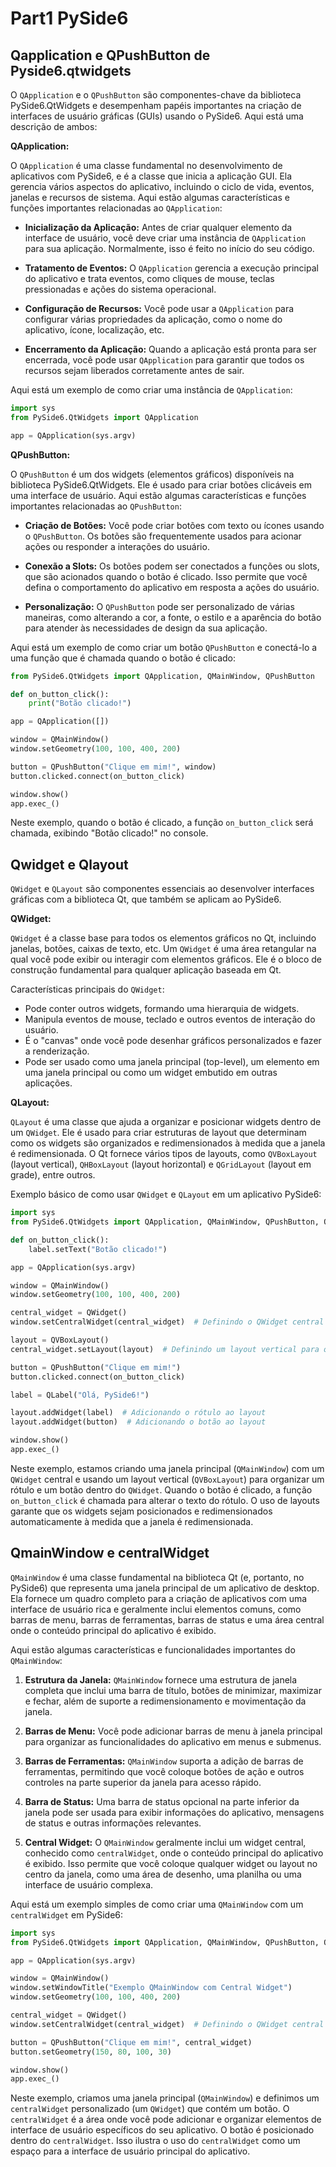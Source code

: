 # Part1 PySide6

## Qapplication e QPushButton de Pyside6.qtwidgets

O `QApplication` e o `QPushButton` são componentes-chave da biblioteca PySide6.QtWidgets e desempenham papéis importantes na criação de interfaces de usuário gráficas (GUIs) usando o PySide6. Aqui está uma descrição de ambos:

**QApplication:**

O `QApplication` é uma classe fundamental no desenvolvimento de aplicativos com PySide6, e é a classe que inicia a aplicação GUI. Ela gerencia vários aspectos do aplicativo, incluindo o ciclo de vida, eventos, janelas e recursos de sistema. Aqui estão algumas características e funções importantes relacionadas ao `QApplication`:

- **Inicialização da Aplicação:** Antes de criar qualquer elemento da interface de usuário, você deve criar uma instância de `QApplication` para sua aplicação. Normalmente, isso é feito no início do seu código.

- **Tratamento de Eventos:** O `QApplication` gerencia a execução principal do aplicativo e trata eventos, como cliques de mouse, teclas pressionadas e ações do sistema operacional.

- **Configuração de Recursos:** Você pode usar a `QApplication` para configurar várias propriedades da aplicação, como o nome do aplicativo, ícone, localização, etc.

- **Encerramento da Aplicação:** Quando a aplicação está pronta para ser encerrada, você pode usar `QApplication` para garantir que todos os recursos sejam liberados corretamente antes de sair.

Aqui está um exemplo de como criar uma instância de `QApplication`:

```python
import sys
from PySide6.QtWidgets import QApplication

app = QApplication(sys.argv)
```

**QPushButton:**

O `QPushButton` é um dos widgets (elementos gráficos) disponíveis na biblioteca PySide6.QtWidgets. Ele é usado para criar botões clicáveis em uma interface de usuário. Aqui estão algumas características e funções importantes relacionadas ao `QPushButton`:

- **Criação de Botões:** Você pode criar botões com texto ou ícones usando o `QPushButton`. Os botões são frequentemente usados para acionar ações ou responder a interações do usuário.

- **Conexão a Slots:** Os botões podem ser conectados a funções ou slots, que são acionados quando o botão é clicado. Isso permite que você defina o comportamento do aplicativo em resposta a ações do usuário.

- **Personalização:** O `QPushButton` pode ser personalizado de várias maneiras, como alterando a cor, a fonte, o estilo e a aparência do botão para atender às necessidades de design da sua aplicação.

Aqui está um exemplo de como criar um botão `QPushButton` e conectá-lo a uma função que é chamada quando o botão é clicado:

```python
from PySide6.QtWidgets import QApplication, QMainWindow, QPushButton

def on_button_click():
    print("Botão clicado!")

app = QApplication([])

window = QMainWindow()
window.setGeometry(100, 100, 400, 200)

button = QPushButton("Clique em mim!", window)
button.clicked.connect(on_button_click)

window.show()
app.exec_()
```

Neste exemplo, quando o botão é clicado, a função `on_button_click` será chamada, exibindo "Botão clicado!" no console.

## Qwidget e Qlayout

`QWidget` e `QLayout` são componentes essenciais ao desenvolver interfaces gráficas com a biblioteca Qt, que também se aplicam ao PySide6. 

**QWidget:**

`QWidget` é a classe base para todos os elementos gráficos no Qt, incluindo janelas, botões, caixas de texto, etc. Um `QWidget` é uma área retangular na qual você pode exibir ou interagir com elementos gráficos. Ele é o bloco de construção fundamental para qualquer aplicação baseada em Qt. 

Características principais do `QWidget`:

- Pode conter outros widgets, formando uma hierarquia de widgets.
- Manipula eventos de mouse, teclado e outros eventos de interação do usuário.
- É o "canvas" onde você pode desenhar gráficos personalizados e fazer a renderização.
- Pode ser usado como uma janela principal (top-level), um elemento em uma janela principal ou como um widget embutido em outras aplicações.

**QLayout:**

`QLayout` é uma classe que ajuda a organizar e posicionar widgets dentro de um `QWidget`. Ele é usado para criar estruturas de layout que determinam como os widgets são organizados e redimensionados à medida que a janela é redimensionada. O Qt fornece vários tipos de layouts, como `QVBoxLayout` (layout vertical), `QHBoxLayout` (layout horizontal) e `QGridLayout` (layout em grade), entre outros.

Exemplo básico de como usar `QWidget` e `QLayout` em um aplicativo PySide6:

```python
import sys
from PySide6.QtWidgets import QApplication, QMainWindow, QPushButton, QVBoxLayout, QWidget

def on_button_click():
    label.setText("Botão clicado!")

app = QApplication(sys.argv)

window = QMainWindow()
window.setGeometry(100, 100, 400, 200)

central_widget = QWidget()
window.setCentralWidget(central_widget)  # Definindo o QWidget central da janela

layout = QVBoxLayout()
central_widget.setLayout(layout)  # Definindo um layout vertical para o QWidget central

button = QPushButton("Clique em mim!")
button.clicked.connect(on_button_click)

label = QLabel("Olá, PySide6!")

layout.addWidget(label)  # Adicionando o rótulo ao layout
layout.addWidget(button)  # Adicionando o botão ao layout

window.show()
app.exec_()
```

Neste exemplo, estamos criando uma janela principal (`QMainWindow`) com um `QWidget` central e usando um layout vertical (`QVBoxLayout`) para organizar um rótulo e um botão dentro do `QWidget`. Quando o botão é clicado, a função `on_button_click` é chamada para alterar o texto do rótulo. O uso de layouts garante que os widgets sejam posicionados e redimensionados automaticamente à medida que a janela é redimensionada.

## QmainWindow e centralWidget

`QMainWindow` é uma classe fundamental na biblioteca Qt (e, portanto, no PySide6) que representa uma janela principal de um aplicativo de desktop. Ela fornece um quadro completo para a criação de aplicativos com uma interface de usuário rica e geralmente inclui elementos comuns, como barras de menu, barras de ferramentas, barras de status e uma área central onde o conteúdo principal do aplicativo é exibido. 

Aqui estão algumas características e funcionalidades importantes do `QMainWindow`:

1. **Estrutura da Janela:** `QMainWindow` fornece uma estrutura de janela completa que inclui uma barra de título, botões de minimizar, maximizar e fechar, além de suporte a redimensionamento e movimentação da janela.

2. **Barras de Menu:** Você pode adicionar barras de menu à janela principal para organizar as funcionalidades do aplicativo em menus e submenus.

3. **Barras de Ferramentas:** `QMainWindow` suporta a adição de barras de ferramentas, permitindo que você coloque botões de ação e outros controles na parte superior da janela para acesso rápido.

4. **Barra de Status:** Uma barra de status opcional na parte inferior da janela pode ser usada para exibir informações do aplicativo, mensagens de status e outras informações relevantes.

5. **Central Widget:** O `QMainWindow` geralmente inclui um widget central, conhecido como `centralWidget`, onde o conteúdo principal do aplicativo é exibido. Isso permite que você coloque qualquer widget ou layout no centro da janela, como uma área de desenho, uma planilha ou uma interface de usuário complexa.

Aqui está um exemplo simples de como criar uma `QMainWindow` com um `centralWidget` em PySide6:

```python
import sys
from PySide6.QtWidgets import QApplication, QMainWindow, QPushButton, QWidget

app = QApplication(sys.argv)

window = QMainWindow()
window.setWindowTitle("Exemplo QMainWindow com Central Widget")
window.setGeometry(100, 100, 400, 200)

central_widget = QWidget()
window.setCentralWidget(central_widget)  # Definindo o QWidget central da janela

button = QPushButton("Clique em mim!", central_widget)
button.setGeometry(150, 80, 100, 30)

window.show()
app.exec_()
```

Neste exemplo, criamos uma janela principal (`QMainWindow`) e definimos um `centralWidget` personalizado (um `QWidget`) que contém um botão. O `centralWidget` é a área onde você pode adicionar e organizar elementos de interface de usuário específicos do seu aplicativo. O botão é posicionado dentro do `centralWidget`. Isso ilustra o uso do `centralWidget` como um espaço para a interface de usuário principal do aplicativo.
